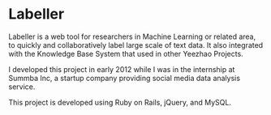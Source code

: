 # Labeller

Labeller is a web tool for researchers in Machine Learning or related area, to quickly and collaboratively label large scale of text data. It also integrated with the Knowledge Base System that used in other Yeezhao Projects.

I developed this project in early 2012 while I was in the internship at Summba Inc, a startup company providing social media data analysis service.

This project is developed using Ruby on Rails, jQuery, and MySQL.

